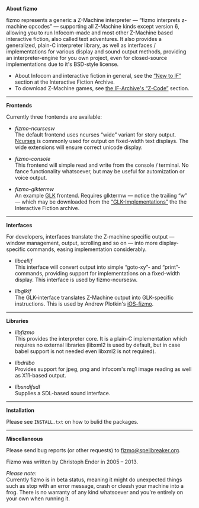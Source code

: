 

**About fizmo**

fizmo represents a generic a Z-Machine interpreter — “fizmo interprets z-machine opcodes” — supporting all Z-Machine kinds except version 6, allowing you to run Infocom-made and most other Z-Machine based interactive fiction, also called text adventures. It also provides a generalized, plain-C interpreter library, as well as interfaces / implementations for various display and sound output methods, providing an interpreter-engine for you own project, even for closed-source implementations due to it's BSD-style license.

 - About Infocom and interactive fiction in general, see the
   [“New to IF”](http://www.ifarchive.org) section at the Interactive Fiction Archive.
 - To download Z-Machine games, see  [the IF-Archive's “Z-Code”](http://www.ifarchive.org/indexes/if-archiveXgamesXzcode.html) section.

---

**Frontends**

Currently three frontends are available:

 - _fizmo-ncursesw_  
    The default frontend uses ncurses “wide” variant for story output. [Ncurses](http://www.gnu.org/software/ncurses/) is commonly used for output on fixed-width text displays. The wide extensions will ensure correct unicode display.

 - _fizmo-console_  
   This frontend will simple read and write from the console / terminal. No fance functionality whatsoever, but may be useful for automization or voice output.
   
 - _fizmo-glktermw_  
   An example [GLK](http://en.wikipedia.org/wiki/Glk_(software)) frontend. Requires glktermw — notice the trailing “w” — which may be downloaded from the [“GLK-Implementations”](http://www.ifarchive.org/indexes/if-archiveXprogrammingXglkXimplementations.html) the the Interactive Fiction archive.

---

**Interfaces**

For developers, interfaces translate the Z-machine specific output — window management, output, scrolling and so on — into more display-specific commands, easing implementation considerably.

- _libcellif_  
  This interface will convert output into simple “goto-xy”- and “print”-commands, providing support for implementations on a fixed-width display. This interface is used by fizmo-ncursesw.
  
- _libglkif_  
 The GLK-interface translates Z-Machine output into GLK-specific instructions. This is used by Andrew Plotkin's [iOS-fizmo](https://github.com/erkyrath/iosfizmo/).

---

**Libraries**

 - _libfizmo_  
   This provides the interpreter core. It is a plain-C implementation which requires no external libraries (libxml2 is used by default, but in case babel support is not needed even libxml2 is not required).
   
 - _libdrilbo_  
   Provides support for jpeg, png and infocom's mg1 image reading as well as X11-based output.
   
 - _libsndifsdl_  
   Supplies a SDL-based sound interface.

---

**Installation**

 Please see `INSTALL.txt` on how to bulid the packages.

---

**Miscellaneous**

 Please send bug reports (or other requests) to [fizmo@spellbreaker.org](mailto:fizmo@spellbreaker.org).

 Fizmo was written by Christoph Ender in 2005 – 2013.

 _Please note:_  
 Currently fizmo is in beta status, meaning it might do unexpected things such as stop with an error message, crash or cleesh your machine into a frog. There is no warranty of any kind whatsoever and you're entirely on your own when running it.
